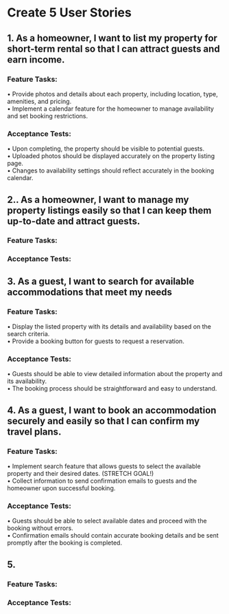 # Create 5 User Stories


## 1.	As a homeowner, I want to list my property for short-term rental so that I can attract guests and earn income.
### Feature Tasks:
• Provide photos and details about each property, including location, type, amenities, and pricing. <br>
• Implement a calendar feature for the homeowner to manage availability and set booking restrictions.

### Acceptance Tests:
•	Upon completing, the property should be visible to potential guests. <br>
•	Uploaded photos should be displayed accurately on the property listing page. <br>
•	Changes to availability settings should reflect accurately in the booking calendar. <br>


## 2..	As a homeowner, I want to manage my property listings easily so that I can keep them up-to-date and attract guests.
### Feature Tasks:
### Acceptance Tests:

## 3. As a guest, I want to search for available accommodations that meet my needs
### Feature Tasks:
•	Display the listed property with its details and availability based on the search criteria. <br>
•	Provide a booking button for guests to request a reservation.

### Acceptance Tests:
•	Guests should be able to view detailed information about the property and its availability. <br>
•	The booking process should be straightforward and easy to understand.


## 4. As a guest, I want to book an accommodation securely and easily so that I can confirm my travel plans.
### Feature Tasks:
•	Implement search feature that allows guests to select the available property and their desired dates. (STRETCH GOAL!) <br>
•	Collect information to send confirmation emails to guests and the homeowner upon successful booking. 

### Acceptance Tests:
•	Guests should be able to select available dates and proceed with the booking without errors. <br>
•	Confirmation emails should contain accurate booking details and be sent promptly after the booking is completed.

## 5.
### Feature Tasks:
### Acceptance Tests:




